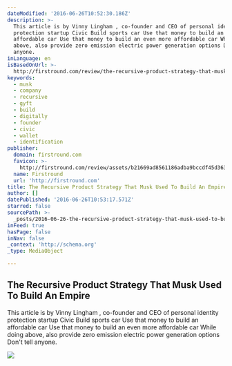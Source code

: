 ```yaml
---
dateModified: '2016-06-26T10:52:30.186Z'
description: >-
  This article is by Vinny Lingham , co-founder and CEO of personal identity
  protection startup Civic Build sports car Use that money to build an
  affordable car Use that money to build an even more affordable car While doing
  above, also provide zero emission electric power generation options Don't tell
  anyone.
inLanguage: en
isBasedOnUrl: >-
  http://firstround.com/review/the-recursive-product-strategy-that-musk-used-to-build-an-empire/
keywords:
  - musk
  - company
  - recursive
  - gyft
  - build
  - digitally
  - founder
  - civic
  - wallet
  - identification
publisher:
  domain: firstround.com
  favicon: >-
    http://firstround.com/review/assets/b21669ad8561186adba9bccdf45d363a/images/favicon.ico
  name: Firstround
  url: 'http://firstround.com'
title: The Recursive Product Strategy That Musk Used To Build An Empire
author: []
datePublished: '2016-06-26T10:53:17.571Z'
starred: false
sourcePath: >-
  _posts/2016-06-26-the-recursive-product-strategy-that-musk-used-to-build-an-em.md
inFeed: true
hasPage: false
inNav: false
_context: 'http://schema.org'
_type: MediaObject

---
```

<article style=""><h1>The Recursive Product Strategy That Musk Used To Build An Empire</h1><p>This article is by Vinny Lingham , co-founder and CEO of personal identity protection startup Civic Build sports car Use that money to build an affordable car Use that money to build an even more affordable car While doing above, also provide zero emission electric power generation options Don't tell anyone.</p><img src="http://s3.amazonaws.com/marquee-test-akiaisur2rgicbmpehea/tUeAPVbERrqg0OigeHNV_Vinny%20Hero%20.jpg" /></article>